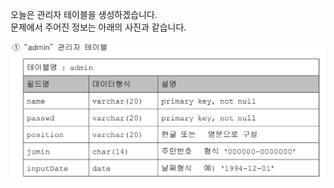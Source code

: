 오늘은 관리자 테이블을 생성하겠습니다.<br>
문제에서 주어진 정보는 아래의 사진과 같습니다.

![실행 결과](https://github.com/junhyeok1667/JDBC-PROJECT-insurance-/blob/main/Day2/img.png)
